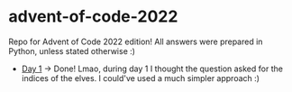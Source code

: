 # advent-of-code-2022
Repo for Advent of Code 2022 edition!
All answers were prepared in Python, unless stated otherwise :)

*  [Day 1](./day1/day1.py) -> Done!
Lmao, during day 1 I thought the question asked for the indices of the elves. I could've used a much simpler approach :)
